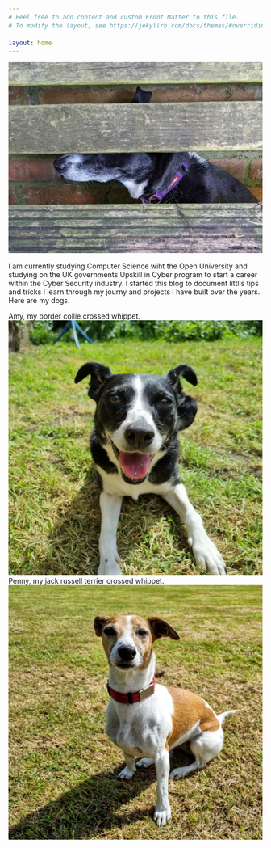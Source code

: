```yaml
---
# Feel free to add content and custom Front Matter to this file.
# To modify the layout, see https://jekyllrb.com/docs/themes/#overriding-theme-defaults

layout: home
---
```


![Security through obscurity, dogy style](assets/hiding.jpg)

I am currently studying Computer Science wiht the Open University and studying on the UK governments Upskill in Cyber program to start a career within the Cyber Security industry. I started this blog to document littlis tips and tricks I learn through my journy and projects I have built over the years. Here are my dogs.

Amy, my border collie crossed whippet.
![Amy the dog](assets/amy.jpg)
Penny, my jack russell terrier crossed whippet.
![Penny the dog](assets/penny.jpg)